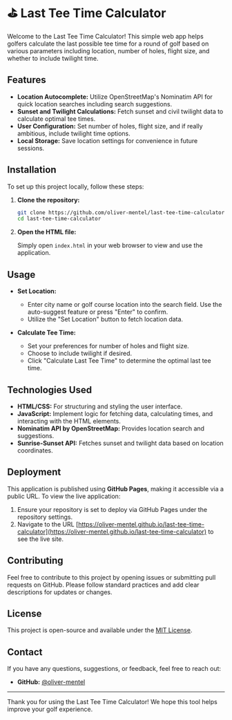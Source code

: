 # ⛳ Last Tee Time Calculator

Welcome to the Last Tee Time Calculator! This simple web app helps golfers calculate the last possible tee time for a round of golf based on various parameters including location, number of holes, flight size, and whether to include twilight time.

## Features

- **Location Autocomplete:** Utilize OpenStreetMap's Nominatim API for quick location searches including search suggestions.
- **Sunset and Twilight Calculations:** Fetch sunset and civil twilight data to calculate optimal tee times.
- **User Configuration:** Set number of holes, flight size, and if really ambitious, include twilight time options.
- **Local Storage:** Save location settings for convenience in future sessions.

## Installation

To set up this project locally, follow these steps:

1. **Clone the repository:**

    ```bash
    git clone https://github.com/oliver-mentel/last-tee-time-calculator.git
    cd last-tee-time-calculator
    ```

2. **Open the HTML file:**

   Simply open `index.html` in your web browser to view and use the application.

## Usage

- **Set Location:**
  - Enter city name or golf course location into the search field. Use the auto-suggest feature or press "Enter" to confirm.
  - Utilize the "Set Location" button to fetch location data.

- **Calculate Tee Time:**
  - Set your preferences for number of holes and flight size.
  - Choose to include twilight if desired.
  - Click "Calculate Last Tee Time" to determine the optimal last tee time.

## Technologies Used

- **HTML/CSS:** For structuring and styling the user interface.
- **JavaScript:** Implement logic for fetching data, calculating times, and interacting with the HTML elements.
- **Nominatim API by OpenStreetMap:** Provides location search and suggestions.
- **Sunrise-Sunset API:** Fetches sunset and twilight data based on location coordinates.

## Deployment

This application is published using **GitHub Pages**, making it accessible via a public URL. To view the live application:

1. Ensure your repository is set to deploy via GitHub Pages under the repository settings.
2. Navigate to the URL [https://oliver-mentel.github.io/last-tee-time-calculator](https://oliver-mentel.github.io/last-tee-time-calculator) to see the live site.

## Contributing

Feel free to contribute to this project by opening issues or submitting pull requests on GitHub. Please follow standard practices and add clear descriptions for updates or changes.

## License

This project is open-source and available under the [MIT License](LICENSE).

## Contact

If you have any questions, suggestions, or feedback, feel free to reach out:

- **GitHub:** [@oliver-mentel](https://github.com/oliver-mentel)

---

Thank you for using the Last Tee Time Calculator! We hope this tool helps improve your golf experience.
